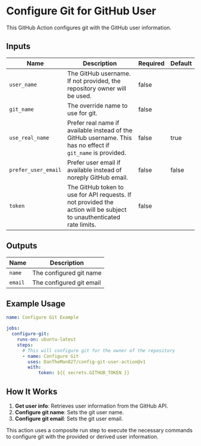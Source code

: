 # Configure Git for GitHub User

This GitHub Action configures git with the GitHub user information.

## Inputs

| Name                | Description                                                                                                            | Required | Default |
|---------------------|------------------------------------------------------------------------------------------------------------------------|----------|---------|
| `user_name`         | The GitHub username. If not provided, the repository owner will be used.                                               | false    |         |
| `git_name`          | The override name to use for git.                                                                                      | false    |         |
| `use_real_name`     | Prefer real name if available instead of the GitHub username. This has no effect if `git_name` is provided.            | false    | true    |
| `prefer_user_email` | Prefer user email if available instead of noreply GitHub email.                                                        | false    | false   |
| `token`             | The GitHub token to use for API requests. If not provided the action will be subject to unauthenticated rate limits.   | false    |         |

## Outputs

| Name    | Description                |
|---------|----------------------------|
| `name`  | The configured git name    |
| `email` | The configured git email   |

## Example Usage

```yaml
name: Configure Git Example

jobs:
  configure-git:
    runs-on: ubuntu-latest
    steps:
      # This will configure git for the owner of the repository
      - name: Configure Git
        uses: DanTheMan827/config-git-user-action@v1
        with:
            token: ${{ secrets.GITHUB_TOKEN }}
```

## How It Works

1. **Get user info**: Retrieves user information from the GitHub API.
2. **Configure git name**: Sets the git user name.
3. **Configure git email**: Sets the git user email.

This action uses a composite run step to execute the necessary commands to configure git with the provided or derived user information.
